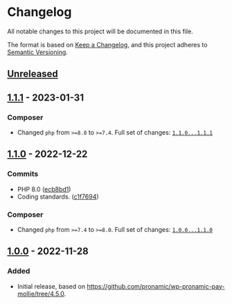 # Changelog

All notable changes to this project will be documented in this file.

The format is based on [Keep a Changelog](https://keepachangelog.com/en/1.0.0/),
and this project adheres to [Semantic Versioning](https://semver.org/spec/v2.0.0.html).

## [Unreleased]

## [1.1.1] - 2023-01-31
### Composer

- Changed `php` from `>=8.0` to `>=7.4`.
Full set of changes: [`1.1.0...1.1.1`][1.1.1]

[1.1.1]: https://github.com/pronamic/wp-mollie/compare/v1.1.0...v1.1.1

## [1.1.0] - 2022-12-22

### Commits

- PHP 8.0 ([ecb8bd1](https://github.com/pronamic/wp-mollie/commit/ecb8bd1e3ae1b04bc848dd741c3547d0192eb57b))
- Coding standards. ([c1f7694](https://github.com/pronamic/wp-mollie/commit/c1f76943b0c46256b12164a8940b872a2ddf8348))

### Composer

- Changed `php` from `>=7.4` to `>=8.0`.
Full set of changes: [`1.0.0...1.1.0`][1.1.0]

[1.1.0]: https://github.com/pronamic/wp-mollie/compare/v1.0.0...v1.1.0

## [1.0.0] - 2022-11-28

### Added

- Initial release, based on https://github.com/pronamic/wp-pronamic-pay-mollie/tree/4.5.0.

[unreleased]: https://github.com/pronamic/wp-mollie/compare/v1.1.0...HEAD
[1.0.0]: https://github.com/pronamic/wp-mollie/releases/tag/v0.0.1
